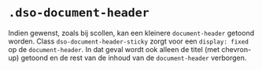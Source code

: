 # `.dso-document-header`

Indien gewenst, zoals bij scollen, kan een kleinere `document-header` getoond worden. Class `dso-document-header-sticky` zorgt voor een `display: fixed` op de `document-header`. In dat geval wordt ook alleen de titel (met chevron-up) getoond en de rest van de inhoud van de `document-header` verborgen.
